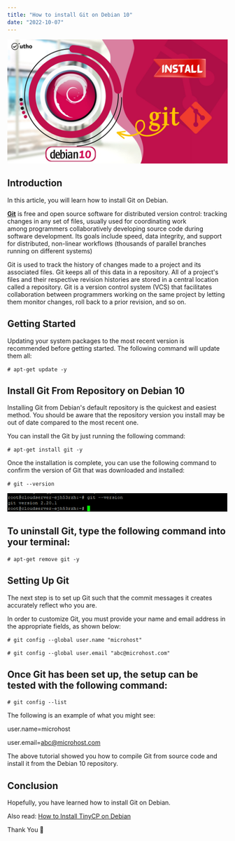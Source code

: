 ```yaml
---
title: "How to install Git on Debian 10"
date: "2022-10-07"
---
```


![How to install Git on Debian 10](images/How-to-install-Git-on-Debian-10_utho.jpg)

## Introduction

In this article, you will learn how to install Git on Debian.

**[Git](https://en.wikipedia.org/wiki/Git)** is free and open source software for distributed version control: tracking changes in any set of files, usually used for coordinating work among programmers collaboratively developing source code during software development. Its goals include speed, data integrity, and support for distributed, non-linear workflows (thousands of parallel branches running on different systems)

Git is used to track the history of changes made to a project and its associated files. Git keeps all of this data in a repository. All of a project's files and their respective revision histories are stored in a central location called a repository. Git is a version control system (VCS) that facilitates collaboration between programmers working on the same project by letting them monitor changes, roll back to a prior revision, and so on.

## Getting Started

Updating your system packages to the most recent version is recommended before getting started. The following command will update them all:

```
# apt-get update -y
```

## Install Git From Repository on Debian 10

Installing Git from Debian's default repository is the quickest and easiest method. You should be aware that the repository version you install may be out of date compared to the most recent one.

You can install the Git by just running the following command:

```
# apt-get install git -y
```

Once the installation is complete, you can use the following command to confirm the version of Git that was downloaded and installed:

```
# git --version
```

![command output](images/image-270.png)

## To uninstall Git, type the following command into your terminal:

```
# apt-get remove git -y
```

## Setting Up Git

The next step is to set up Git such that the commit messages it creates accurately reflect who you are.

In order to customize Git, you must provide your name and email address in the appropriate fields, as shown below:

```
# git config --global user.name "microhost"
```

```
# git config --global user.email "abc@microhost.com"
```

## Once Git has been set up, the setup can be tested with the following command:

```
# git config --list
```

The following is an example of what you might see:

user.name=microhost

user.email=abc@microhost.com

The above tutorial showed you how to compile Git from source code and install it from the Debian 10 repository.

## Conclusion

Hopefully, you have learned how to install Git on Debian.

Also read: [How to Install TinyCP on Debian](https://utho.com/docs/tutorial/how-to-install-tinycp-on-debian/)

Thank You 🙂
